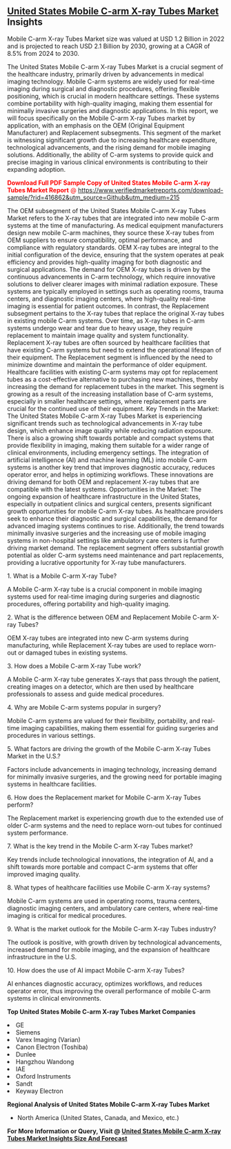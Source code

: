 <h2><a href="https://www.verifiedmarketreports.com/download-sample/?rid=416862&amp;utm_source=Github&amp;utm_medium=215" target="_blank">United States Mobile C-arm X-ray Tubes Market</a> Insights</h2><p>Mobile C-arm X-ray Tubes Market size was valued at USD 1.2 Billion in 2022 and is projected to reach USD 2.1 Billion by 2030, growing at a CAGR of 8.5% from 2024 to 2030.</p><p> <p>The United States Mobile C-arm X-ray Tubes Market is a crucial segment of the healthcare industry, primarily driven by advancements in medical imaging technology. Mobile C-arm systems are widely used for real-time imaging during surgical and diagnostic procedures, offering flexible positioning, which is crucial in modern healthcare settings. These systems combine portability with high-quality imaging, making them essential for minimally invasive surgeries and diagnostic applications. In this report, we will focus specifically on the Mobile C-arm X-ray Tubes market by application, with an emphasis on the OEM (Original Equipment Manufacturer) and Replacement subsegments. This segment of the market is witnessing significant growth due to increasing healthcare expenditure, technological advancements, and the rising demand for mobile imaging solutions. Additionally, the ability of C-arm systems to provide quick and precise imaging in various clinical environments is contributing to their expanding adoption. <p><span class=""><span style="color: #ff0000;"><strong>Download Full PDF Sample Copy of United States Mobile C-arm X-ray Tubes Market Report</strong> @ </span><a href="https://www.verifiedmarketreports.com/download-sample/?rid=416862&amp;utm_source=Github&amp;utm_medium=215" target="_blank">https://www.verifiedmarketreports.com/download-sample/?rid=416862&amp;utm_source=Github&amp;utm_medium=215</a></span></p> The OEM subsegment of the United States Mobile C-arm X-ray Tubes Market refers to the X-ray tubes that are integrated into new mobile C-arm systems at the time of manufacturing. As medical equipment manufacturers design new mobile C-arm machines, they source these X-ray tubes from OEM suppliers to ensure compatibility, optimal performance, and compliance with regulatory standards. OEM X-ray tubes are integral to the initial configuration of the device, ensuring that the system operates at peak efficiency and provides high-quality imaging for both diagnostic and surgical applications. The demand for OEM X-ray tubes is driven by the continuous advancements in C-arm technology, which require innovative solutions to deliver clearer images with minimal radiation exposure. These systems are typically employed in settings such as operating rooms, trauma centers, and diagnostic imaging centers, where high-quality real-time imaging is essential for patient outcomes. In contrast, the Replacement subsegment pertains to the X-ray tubes that replace the original X-ray tubes in existing mobile C-arm systems. Over time, as X-ray tubes in C-arm systems undergo wear and tear due to heavy usage, they require replacement to maintain image quality and system functionality. Replacement X-ray tubes are often sourced by healthcare facilities that have existing C-arm systems but need to extend the operational lifespan of their equipment. The Replacement segment is influenced by the need to minimize downtime and maintain the performance of older equipment. Healthcare facilities with existing C-arm systems may opt for replacement tubes as a cost-effective alternative to purchasing new machines, thereby increasing the demand for replacement tubes in the market. This segment is growing as a result of the increasing installation base of C-arm systems, especially in smaller healthcare settings, where replacement parts are crucial for the continued use of their equipment. Key Trends in the Market: The United States Mobile C-arm X-ray Tubes Market is experiencing significant trends such as technological advancements in X-ray tube design, which enhance image quality while reducing radiation exposure. There is also a growing shift towards portable and compact systems that provide flexibility in imaging, making them suitable for a wider range of clinical environments, including emergency settings. The integration of artificial intelligence (AI) and machine learning (ML) into mobile C-arm systems is another key trend that improves diagnostic accuracy, reduces operator error, and helps in optimizing workflows. These innovations are driving demand for both OEM and replacement X-ray tubes that are compatible with the latest systems. Opportunities in the Market: The ongoing expansion of healthcare infrastructure in the United States, especially in outpatient clinics and surgical centers, presents significant growth opportunities for mobile C-arm X-ray tubes. As healthcare providers seek to enhance their diagnostic and surgical capabilities, the demand for advanced imaging systems continues to rise. Additionally, the trend towards minimally invasive surgeries and the increasing use of mobile imaging systems in non-hospital settings like ambulatory care centers is further driving market demand. The replacement segment offers substantial growth potential as older C-arm systems need maintenance and part replacements, providing a lucrative opportunity for X-ray tube manufacturers. <p>1. What is a Mobile C-arm X-ray Tube?</p> <p>A Mobile C-arm X-ray tube is a crucial component in mobile imaging systems used for real-time imaging during surgeries and diagnostic procedures, offering portability and high-quality imaging.</p> <p>2. What is the difference between OEM and Replacement Mobile C-arm X-ray Tubes?</p> <p>OEM X-ray tubes are integrated into new C-arm systems during manufacturing, while Replacement X-ray tubes are used to replace worn-out or damaged tubes in existing systems.</p> <p>3. How does a Mobile C-arm X-ray Tube work?</p> <p>A Mobile C-arm X-ray tube generates X-rays that pass through the patient, creating images on a detector, which are then used by healthcare professionals to assess and guide medical procedures.</p> <p>4. Why are Mobile C-arm systems popular in surgery?</p> <p>Mobile C-arm systems are valued for their flexibility, portability, and real-time imaging capabilities, making them essential for guiding surgeries and procedures in various settings.</p> <p>5. What factors are driving the growth of the Mobile C-arm X-ray Tubes Market in the U.S.?</p> <p>Factors include advancements in imaging technology, increasing demand for minimally invasive surgeries, and the growing need for portable imaging systems in healthcare facilities.</p> <p>6. How does the Replacement market for Mobile C-arm X-ray Tubes perform?</p> <p>The Replacement market is experiencing growth due to the extended use of older C-arm systems and the need to replace worn-out tubes for continued system performance.</p> <p>7. What is the key trend in the Mobile C-arm X-ray Tubes market?</p> <p>Key trends include technological innovations, the integration of AI, and a shift towards more portable and compact C-arm systems that offer improved imaging quality.</p> <p>8. What types of healthcare facilities use Mobile C-arm X-ray systems?</p> <p>Mobile C-arm systems are used in operating rooms, trauma centers, diagnostic imaging centers, and ambulatory care centers, where real-time imaging is critical for medical procedures.</p> <p>9. What is the market outlook for the Mobile C-arm X-ray Tubes industry?</p> <p>The outlook is positive, with growth driven by technological advancements, increased demand for mobile imaging, and the expansion of healthcare infrastructure in the U.S.</p> <p>10. How does the use of AI impact Mobile C-arm X-ray Tubes?</p> <p>AI enhances diagnostic accuracy, optimizes workflows, and reduces operator error, thus improving the overall performance of mobile C-arm systems in clinical environments.</p> </p><p><strong>Top United States Mobile C-arm X-ray Tubes Market Companies</strong></p><div data-test-id=""><p><li>GE</li><li> Siemens</li><li> Varex Imaging (Varian)</li><li> Canon Electron (Toshiba)</li><li> Dunlee</li><li> Hangzhou Wandong</li><li> IAE</li><li> Oxford Instruments</li><li> Sandt</li><li> Keyway Electron</li></p><div><strong>Regional Analysis of&nbsp;United States Mobile C-arm X-ray Tubes Market</strong></div><ul><li dir="ltr"><p dir="ltr">North America&nbsp;(United States, Canada, and Mexico, etc.)</p></li></ul><p><strong>For More Information or Query, Visit @&nbsp;</strong><strong><a href="https://www.verifiedmarketreports.com/product/mobile-c-arm-x-ray-tubes-market/?utm_source=Github&amp;utm_medium=215" target="_blank">United States Mobile C-arm X-ray Tubes Market Insights Size And Forecast</a></strong></p></div>
